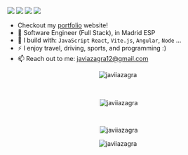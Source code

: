 [<img src="https://img.shields.io/badge/github-%2312100E.svg?&style=for-the-badge&logo=github&logoColor=white&color=black" target="_blank" />](https://github.com/JaviiAzagra)
[<img src="https://img.shields.io/badge/gitlab-%2312100E.svg?&style=for-the-badge&logo=gitlab&logoColor=white&color=9b51e0" target="_blank" />](https://gitlab.com/JaviAzagra)
[<img src="https://img.shields.io/badge/instagram-%2312100E.svg?&style=for-the-badge&logo=instagram&color=405DE6" target="_blank"/>](https://instagram.com/12jav1) 
[<img src="https://img.shields.io/badge/linkedin-%230077B5.svg?&style=for-the-badge&logo=linkedin&logoColor=white" target="_blank"/>](https://www.linkedin.com/in/javier-azagra-garc%C3%ADa/)



- Checkout my [portfolio](https://javierazagra.com/) website!
- 🏢 Software Engineer (Full Stack), in Madrid ESP
- 🧰 I build with: `JavaScript` `React`, `Vite.js`, `Angular`, `Node` ...
- ⚡ I enjoy travel, driving, sports, and programming :)
- 📫 Reach out to me: javiazagra12@gmail.com

<p align="center"><img align="center" src="https://github-readme-stats.vercel.app/api/top-langs?username=javiiazagra&theme=react&hide_border=true&bg_color=000000&title_color=FF8000&icon_color=FF8000&hide_border&show_icons=true&locale=en&layout=compact" alt="javiiazagra" /></p>
</br>
<p align="center">&nbsp;<img align="center" src="https://github-readme-stats.vercel.app/api?username=javiiazagra&theme=react&hide_border=true&bg_color=000000&title_color=FF8000&icon_color=FF8000&hide_border&show_icons=true&locale=en" alt="javiiazagra" /></p>
</br>
<p  align="center">&nbsp;<img src="https://streak-stats.demolab.com/?user=JaviiAzagra&theme=monokai-metallian&hide_border=true" alt="javiiazagra" /></p>

<p align="center"> <img src="https://komarev.com/ghpvc/?username=javiiazagra&label=Profile%20views&color=0e75b6&style=flat" alt="javiiazagra" /> </p>
<p align="left">
</p>
